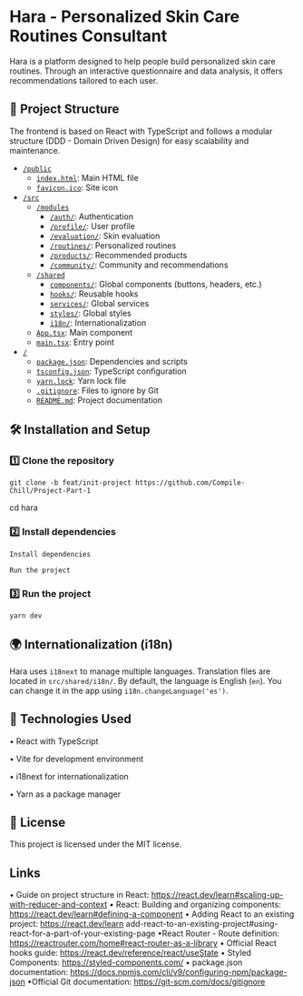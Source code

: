# Hara - Personalized Skin Care Routines Consultant 

Hara is a platform designed to help people build personalized skin care routines. Through an interactive questionnaire and data analysis, it offers recommendations tailored to each user.

## 📂 Project Structure

The frontend is based on React with TypeScript and follows a modular structure (DDD - Domain Driven Design) for easy scalability and maintenance.

- [`/public`](#public)
  - [`index.html`](#indexhtml): Main HTML file
  - [`favicon.ico`](#faviconico): Site icon
- [`/src`](#src)
  - [`/modules`](#modules)
    - [`/auth/`](#auth): Authentication
    - [`/profile/`](#profile): User profile
    - [`/evaluation/`](#evaluation): Skin evaluation
    - [`/routines/`](#routines): Personalized routines
    - [`/products/`](#products): Recommended products
    - [`/community/`](#community): Community and recommendations
  - [`/shared`](#shared)
    - [`components/`](#components): Global components (buttons, headers, etc.)
    - [`hooks/`](#hooks): Reusable hooks
    - [`services/`](#services): Global services
    - [`styles/`](#styles): Global styles
    - [`i18n/`](#i18n): Internationalization
  - [`App.tsx`](#apptsx): Main component
  - [`main.tsx`](#maintsx): Entry point
- [`/`](#root)
  - [`package.json`](#packagejson): Dependencies and scripts
  - [`tsconfig.json`](#tsconfigjson): TypeScript configuration
  - [`yarn.lock`](#yarnlock): Yarn lock file
  - [`.gitignore`](#gitignore): Files to ignore by Git
  - [`README.md`](#readmemd): Project documentation


## 🛠️ Installation and Setup

### 1️⃣ Clone the repository

```git clone -b feat/init-project https://github.com/Compile-Chill/Project-Part-1```

cd hara

### 2️⃣ Install dependencies

``` Install dependencies ```

``` Run the project ```

### 3️⃣ Run the project

```yarn dev```

## 🌍 Internationalization (i18n)

Hara uses ```i18next``` to manage multiple languages. Translation files are located in ```src/shared/i18n/```. By default, the language is English (```en```). You can change it in the app using ```i18n.changeLanguage('es')```.


## 📌 Technologies Used

• React with TypeScript

• Vite for development environment

• i18next for internationalization

• Yarn as a package manager

## 📜 License

This project is licensed under the MIT license.

## Links 

• Guide on project structure in React: https://react.dev/learn#scaling-up-with-reducer-and-context
• React: Building and organizing components: https://react.dev/learn#defining-a-component
• Adding React to an existing project: https://react.dev/learn add-react-to-an-existing-project#using-react-for-a-part-of-your-existing-page
•React Router - Route definition: https://reactrouter.com/home#react-router-as-a-library
• Official React hooks guide: https://react.dev/reference/react/useState
• Styled Components: https://styled-components.com/
• package.json documentation: https://docs.npmjs.com/cli/v9/configuring-npm/package-json
•Official Git documentation: https://git-scm.com/docs/gitignore



